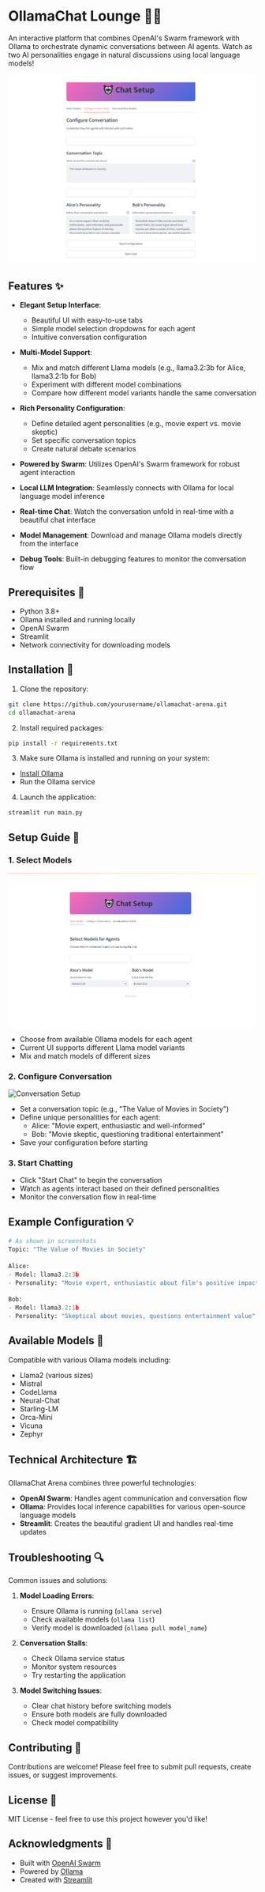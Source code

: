 # OllamaChat Lounge 🤖💬

An interactive platform that combines OpenAI's Swarm framework with Ollama to orchestrate dynamic conversations between AI agents. Watch as two AI personalities engage in natural discussions using local language models!

![OllamaChat Arena Setup](setup-screen.png)

## Features ✨

- **Elegant Setup Interface**:
  - Beautiful UI with easy-to-use tabs
  - Simple model selection dropdowns for each agent
  - Intuitive conversation configuration

- **Multi-Model Support**: 
  - Mix and match different Llama models (e.g., llama3.2:3b for Alice, llama3.2:1b for Bob)
  - Experiment with different model combinations
  - Compare how different model variants handle the same conversation

- **Rich Personality Configuration**:
  - Define detailed agent personalities (e.g., movie expert vs. movie skeptic)
  - Set specific conversation topics
  - Create natural debate scenarios

- **Powered by Swarm**: Utilizes OpenAI's Swarm framework for robust agent interaction
- **Local LLM Integration**: Seamlessly connects with Ollama for local language model inference
- **Real-time Chat**: Watch the conversation unfold in real-time with a beautiful chat interface
- **Model Management**: Download and manage Ollama models directly from the interface
- **Debug Tools**: Built-in debugging features to monitor the conversation flow

## Prerequisites 🔧

- Python 3.8+
- Ollama installed and running locally
- OpenAI Swarm
- Streamlit
- Network connectivity for downloading models

## Installation 🚀

1. Clone the repository:
```bash
git clone https://github.com/yourusername/ollamachat-arena.git
cd ollamachat-arena
```

2. Install required packages:
```bash
pip install -r requirements.txt
```

3. Make sure Ollama is installed and running on your system:
- [Install Ollama](https://ollama.ai/download)
- Run the Ollama service

4. Launch the application:
```bash
streamlit run main.py
```

## Setup Guide 🎯

### 1. Select Models
![Model Selection Tab](model-select.png)
- Choose from available Ollama models for each agent
- Current UI supports different Llama model variants
- Mix and match models of different sizes

### 2. Configure Conversation
![Conversation Setup](conversation-setup.png)
- Set a conversation topic (e.g., "The Value of Movies in Society")
- Define unique personalities for each agent:
  - Alice: "Movie expert, enthusiastic and well-informed"
  - Bob: "Movie skeptic, questioning traditional entertainment"
- Save your configuration before starting

### 3. Start Chatting
- Click "Start Chat" to begin the conversation
- Watch as agents interact based on their defined personalities
- Monitor the conversation flow in real-time

## Example Configuration 💡

```python
# As shown in screenshots
Topic: "The Value of Movies in Society"

Alice:
- Model: llama3.2:3b
- Personality: "Movie expert, enthusiastic about film's positive impact"

Bob:
- Model: llama3.2:1b
- Personality: "Skeptical about movies, questions entertainment value"
```

## Available Models 🧠

Compatible with various Ollama models including:
- Llama2 (various sizes)
- Mistral
- CodeLlama
- Neural-Chat
- Starling-LM
- Orca-Mini
- Vicuna
- Zephyr

## Technical Architecture 🏗️

OllamaChat Arena combines three powerful technologies:
- **OpenAI Swarm**: Handles agent communication and conversation flow
- **Ollama**: Provides local inference capabilities for various open-source language models
- **Streamlit**: Creates the beautiful gradient UI and handles real-time updates

## Troubleshooting 🔍

Common issues and solutions:

1. **Model Loading Errors**:
   - Ensure Ollama is running (`ollama serve`)
   - Check available models (`ollama list`)
   - Verify model is downloaded (`ollama pull model_name`)

2. **Conversation Stalls**:
   - Check Ollama service status
   - Monitor system resources
   - Try restarting the application

3. **Model Switching Issues**:
   - Clear chat history before switching models
   - Ensure both models are fully downloaded
   - Check model compatibility

## Contributing 🤝

Contributions are welcome! Please feel free to submit pull requests, create issues, or suggest improvements.

## License 📄

MIT License - feel free to use this project however you'd like!

## Acknowledgments 🙏

- Built with [OpenAI Swarm](https://github.com/openai/swarm)
- Powered by [Ollama](https://ollama.ai/)
- Created with [Streamlit](https://streamlit.io/)
